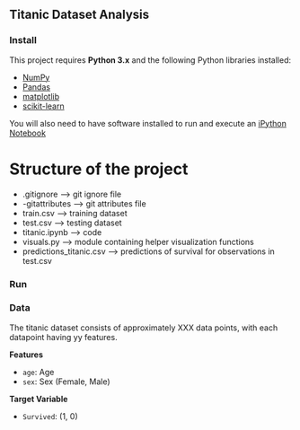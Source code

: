 ## Titanic Dataset Analysis

### Install

This project requires **Python 3.x** and the following Python libraries installed:

- [NumPy](http://www.numpy.org/)
- [Pandas](http://pandas.pydata.org)
- [matplotlib](http://matplotlib.org/)
- [scikit-learn](http://scikit-learn.org/stable/)

You will also need to have software installed to run and execute an [iPython Notebook](http://ipython.org/notebook.html)

# Structure of the project
- .gitignore --> git ignore file
- -gitattributes --> git attributes file
- train.csv --> training dataset
- test.csv --> testing dataset
- titanic.ipynb --> code
- visuals.py --> module containing helper visualization functions
- predictions_titanic.csv --> predictions of survival for observations in test.csv

### Run

### Data

The titanic  dataset consists of approximately XXX data points, with each datapoint having yy features. 

**Features**
- `age`: Age
- `sex`: Sex (Female, Male)

**Target Variable**
- `Survived`: (1, 0)
